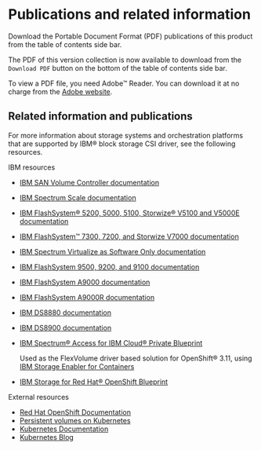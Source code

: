 # Publications and related information

Download the Portable Document Format (PDF) publications of this product from the table of contents side bar.

The PDF of this version collection is now available to download from the `Download PDF` button on the bottom of the table of contents side bar.

To view a PDF file, you need Adobe™ Reader. You can download it at no charge from the [Adobe website](http://get.adobe.com/reader/).

## Related information and publications

For more information about storage systems and orchestration platforms that are supported by IBM® block storage CSI driver, see the following resources.

IBM resources

-   [IBM SAN Volume Controller documentation](https://www.ibm.com/docs/en/sanvolumecontroller)
-   [IBM Spectrum Scale documentation](https://www.ibm.com/docs/en/spectrum-scale)
-   [IBM FlashSystem® 5200, 5000, 5100, Storwize® V5100 and V5000E documentation](https://www.ibm.com/docs/en/flashsystem-5x00)
-   [IBM FlashSystem™ 7300, 7200, and Storwize V7000 documentation](https://www.ibm.com/docs/en/flashsystem-7x00)
-   [IBM Spectrum Virtualize as Software Only documentation](https://www.ibm.com/docs/en/spectrumvirtualsoftw)
-   [IBM FlashSystem 9500, 9200, and 9100 documentation](https://www.ibm.com/docs/en/flashsystem-9x00)
-   [IBM FlashSystem A9000 documentation](https://www.ibm.com/docs/en/flashsystem-a9000)
-   [IBM FlashSystem A9000R documentation](https://www.ibm.com/docs/en/flashsystem-a9000r)
-   [IBM DS8880 documentation](https://www.ibm.com/docs/en/ds8880)
-   [IBM DS8900 documentation](https://www.ibm.com/docs/en/ds8900)
-   [IBM Spectrum® Access for IBM Cloud® Private Blueprint](https://www-01.ibm.com/common/ssi/cgi-bin/ssialias?htmlfid=TSW03569USEN&)

    Used as the FlexVolume driver based solution for OpenShift® 3.11, using [IBM Storage Enabler for Containers](https://www.ibm.com/docs/en/stgenablercontainers)

-   [IBM Storage for Red Hat® OpenShift Blueprint](http://www.redbooks.ibm.com/abstracts/redp5565.html?Open)

External resources
-   [Red Hat OpenShift Documentation](https://docs.openshift.com/)   
-   [Persistent volumes on Kubernetes](https://kubernetes.io/docs/concepts/storage/volumes/)
-   [Kubernetes Documentation](https://kubernetes.io/docs/home/)
-   [Kubernetes Blog](https://kubernetes.io/blog/)

